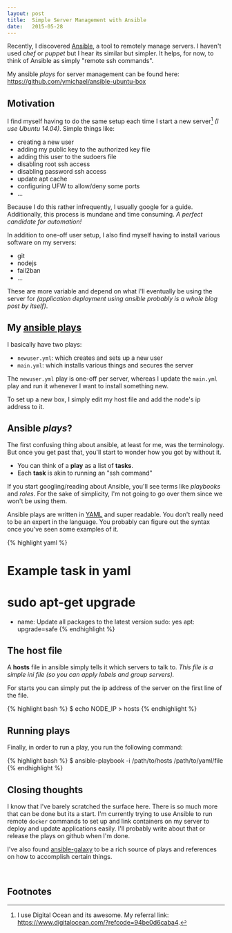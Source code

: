 ```yaml
---
layout: post
title:  Simple Server Management with Ansible
date:   2015-05-28
---
```


Recently, I discovered [Ansible](ansible.com), a tool to remotely manage servers. I haven't used _chef_ or _puppet_ but I hear its similar but simpler. It helps, for now, to think of Ansible as simply "remote ssh commands".

My ansible _plays_ for server management can be found here: <https://github.com/ymichael/ansible-ubuntu-box>
<!--more-->

## Motivation

I find myself having to do the same setup each time I start a new server[^1] _(I use Ubuntu 14.04)_. Simple things like:

- creating a new user
- adding my public key to the authorized key file
- adding this user to the sudoers file
- disabling root ssh access
- disabling password ssh access
- update apt cache
- configuring UFW to allow/deny some ports
- ...

Because I do this rather infrequently, I usually google for a guide. Additionally, this process is mundane and time consuming. _A perfect candidate for automation!_

In addition to one-off user setup, I also find myself having to install various software on my servers:

- git
- nodejs
- fail2ban
- ...

These are more variable and depend on what I'll eventually be using the server for _(application deployment using ansible probably is a whole blog post by itself)_.

## My [ansible plays](https://github.com/ymichael/ansible-ubuntu-box)

I basically have two plays:

- `newuser.yml`: which creates and sets up a new user
- `main.yml`: which installs various things and secures the server

The `newuser.yml` play is one-off per server, whereas I update the `main.yml` play and run it whenever I want to install something new.

To set up a new box, I simply edit my host file and add the node's ip address to it.

## Ansible _plays_?

The first confusing thing about ansible, at least for me, was the terminology. But once you get past that, you'll start to wonder how you got by without it.

- You can think of a __play__ as a list of __tasks__.
- Each __task__ is akin to running an "ssh command"

If you start googling/reading about Ansible, you'll see terms like _playbooks_ and _roles_. For the sake of simplicity, I'm not going to go over them since we won't be using them.

Ansible plays are written in [YAML](http://yaml.org/) and super readable. You don't really need to be an expert in the language. You probably can figure out the syntax once you've seen some examples of it.

{% highlight yaml %}
# Example task in yaml
# sudo apt-get upgrade
- name: Update all packages to the latest version
  sudo: yes
  apt: upgrade=safe
{% endhighlight %}

## The host file

A __hosts__ file in ansible simply tells it which servers to talk to. _This file is a simple ini file (so you can apply labels and group servers)._ 

For starts you can simply put the ip address of the server on the first line of the file.

{% highlight bash %}
$ echo NODE_IP > hosts
{% endhighlight %}

## Running plays

Finally, in order to run a play, you run the following command:

{% highlight bash %}
$ ansible-playbook -i /path/to/hosts /path/to/yaml/file
{% endhighlight %}

## Closing thoughts

I know that I've barely scratched the surface here. There is so much more that can be done but its a start. I'm currently trying to use Ansible to run remote `docker` commands to set up and link containers on my server to deploy and update applications easily. I'll probably write about that or release the plays on github when I'm done.

I've also found [ansible-galaxy](https://galaxy.ansible.com/) to be a rich source of plays and references on how to accomplish certain things.

<br>

## Footnotes

[^1]: I use Digital Ocean and its awesome. My referral link: <https://www.digitalocean.com/?refcode=94be0d6caba4>.
